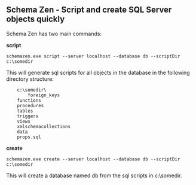 Schema Zen - Script and create SQL Server objects quickly
--------------------------------------------------------

Schema Zen has two main commands:

**script**

    schemazen.exe script --server localhost --database db --scriptDir c:\somedir

This will generate sql scripts for all objects in the database in the
following directory structure:
```
    c:\somedir\
    	foreign_keys
	functions
	procedures
	tables
	triggers
	views
	xmlschemacollections
	data
	props.sql
```
**create**

    schemazen.exe create --server localhost --database db --scriptDir c:\somedir

This will create a database named db from the sql scripts in c:\somedir.

